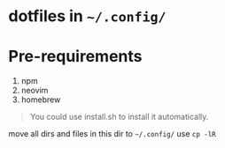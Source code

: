 dotfiles in `~/.config/`  
===  

# Pre-requirements
1. npm
2. neovim
3. homebrew
> You could use install.sh to install it automatically.

move all dirs and files in this dir to `~/.config/` use `cp -lR`
